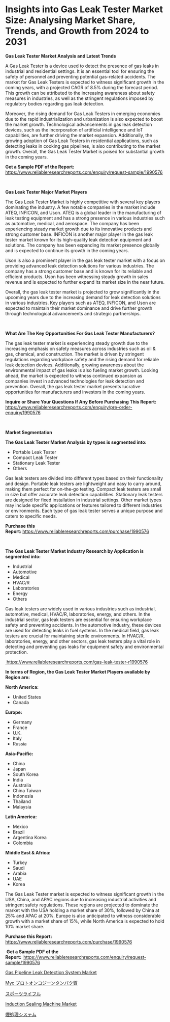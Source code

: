 <p><h1>Insights into Gas Leak Tester Market Size: Analysing Market Share, Trends, and Growth from 2024 to 2031</h1></p><p><strong>Gas Leak Tester Market Analysis and Latest Trends</strong></p>
<p><p>A Gas Leak Tester is a device used to detect the presence of gas leaks in industrial and residential settings. It is an essential tool for ensuring the safety of personnel and preventing potential gas-related accidents. The market for Gas Leak Testers is expected to witness significant growth in the coming years, with a projected CAGR of 8.5% during the forecast period. This growth can be attributed to the increasing awareness about safety measures in industries, as well as the stringent regulations imposed by regulatory bodies regarding gas leak detection.</p><p>Moreover, the rising demand for Gas Leak Testers in emerging economies due to the rapid industrialization and urbanization is also expected to boost the market growth. Technological advancements in gas leak detection devices, such as the incorporation of artificial intelligence and IoT capabilities, are further driving the market expansion. Additionally, the growing adoption of Gas Leak Testers in residential applications, such as detecting leaks in cooking gas pipelines, is also contributing to the market growth. Overall, the Gas Leak Tester Market is poised for substantial growth in the coming years.</p></p>
<p><strong>Get a Sample PDF of the Report:&nbsp;</strong> <a href="https://www.reliableresearchreports.com/enquiry/request-sample/1990576">https://www.reliableresearchreports.com/enquiry/request-sample/1990576</a></p>
<p>&nbsp;</p>
<p><strong>Gas Leak Tester Major Market Players</strong></p>
<p><p>The Gas Leak Tester Market is highly competitive with several key players dominating the industry. A few notable companies in the market include ATEQ, INFICON, and Uson. ATEQ is a global leader in the manufacturing of leak testing equipment and has a strong presence in various industries such as automotive, medical, and aerospace. The company has been experiencing steady market growth due to its innovative products and strong customer base. INFICON is another major player in the gas leak tester market known for its high-quality leak detection equipment and solutions. The company has been expanding its market presence globally and is expected to continue its growth in the coming years.</p><p>Uson is also a prominent player in the gas leak tester market with a focus on providing advanced leak detection solutions for various industries. The company has a strong customer base and is known for its reliable and efficient products. Uson has been witnessing steady growth in sales revenue and is expected to further expand its market size in the near future.</p><p>Overall, the gas leak tester market is projected to grow significantly in the upcoming years due to the increasing demand for leak detection solutions in various industries. Key players such as ATEQ, INFICON, and Uson are expected to maintain their market dominance and drive further growth through technological advancements and strategic partnerships.</p></p>
<p>&nbsp;</p>
<p><strong>What Are The Key Opportunities For Gas Leak Tester Manufacturers?</strong></p>
<p><p>The gas leak tester market is experiencing steady growth due to the increasing emphasis on safety measures across industries such as oil & gas, chemical, and construction. The market is driven by stringent regulations regarding workplace safety and the rising demand for reliable leak detection devices. Additionally, growing awareness about the environmental impact of gas leaks is also fueling market growth. Looking ahead, the market is expected to witness continued expansion as companies invest in advanced technologies for leak detection and prevention. Overall, the gas leak tester market presents lucrative opportunities for manufacturers and investors in the coming years.</p></p>
<p><strong>Inquire or Share Your Questions If Any Before Purchasing This Report:</strong> <a href="https://www.reliableresearchreports.com/enquiry/pre-order-enquiry/1990576">https://www.reliableresearchreports.com/enquiry/pre-order-enquiry/1990576</a></p>
<p>&nbsp;</p>
<p><strong>Market Segmentation</strong></p>
<p><strong>The Gas Leak Tester Market Analysis by types is segmented into:</strong></p>
<p><ul><li>Portable Leak Tester</li><li>Compact Leak Tester</li><li>Stationary Leak Tester</li><li>Others</li></ul></p>
<p><p>Gas leak testers are divided into different types based on their functionality and design. Portable leak testers are lightweight and easy to carry around, making them perfect for on-the-go testing. Compact leak testers are small in size but offer accurate leak detection capabilities. Stationary leak testers are designed for fixed installation in industrial settings. Other market types may include specific applications or features tailored to different industries or environments. Each type of gas leak tester serves a unique purpose and caters to specific needs.</p></p>
<p><strong>Purchase this Report:&nbsp;</strong><a href="https://www.reliableresearchreports.com/purchase/1990576">https://www.reliableresearchreports.com/purchase/1990576</a></p>
<p>&nbsp;</p>
<p><strong>The Gas Leak Tester Market Industry Research by Application is segmented into:</strong></p>
<p><ul><li>Industrial</li><li>Automotive</li><li>Medical</li><li>HVAC/R</li><li>Laboratories</li><li>Energy</li><li>Others</li></ul></p>
<p><p>Gas leak testers are widely used in various industries such as industrial, automotive, medical, HVAC/R, laboratories, energy, and others. In the industrial sector, gas leak testers are essential for ensuring workplace safety and preventing accidents. In the automotive industry, these devices are used for detecting leaks in fuel systems. In the medical field, gas leak testers are crucial for maintaining sterile environments. In HVAC/R, laboratories, energy, and other sectors, gas leak testers play a vital role in detecting and preventing gas leaks for equipment safety and environmental protection.</p></p>
<p><a href="https://www.reliableresearchreports.com/gas-leak-tester-r1990576">&nbsp;https://www.reliableresearchreports.com/gas-leak-tester-r1990576</a></p>
<p><strong>In terms of Region, the Gas Leak Tester Market Players available by Region are:</strong></p>
<p>
    <p> <strong> North America: </strong>
        <ul>
            <li>United States</li>
            <li>Canada</li>
        </ul>
        </p> 
    <p> <strong> Europe: </strong>
        <ul>
            <li>Germany</li>
            <li>France</li>
            <li>U.K.</li>
            <li>Italy</li>
            <li>Russia</li>
        </ul>
        </p> 
    <p> <strong> Asia-Pacific: </strong>
        <ul>
            <li>China</li>
            <li>Japan</li>
            <li>South Korea</li>
            <li>India</li>
            <li>Australia</li>
            <li>China Taiwan</li>
            <li>Indonesia</li>
            <li>Thailand</li>
            <li>Malaysia</li>
        </ul>
        </p> 
    <p> <strong> Latin America: </strong>
        <ul>
            <li>Mexico</li>
            <li>Brazil</li>
            <li>Argentina Korea</li>
            <li>Colombia</li>
        </ul>
        </p> 
    <p> <strong> Middle East & Africa: </strong>
        <ul>
            <li>Turkey</li>
            <li>Saudi</li>
            <li>Arabia</li>
            <li>UAE</li>
            <li>Korea</li>
        </ul>
    </p>
    </p>
<p><p>The Gas Leak Tester market is expected to witness significant growth in the USA, China, and APAC regions due to increasing industrial activities and stringent safety regulations. These regions are projected to dominate the market with the USA holding a market share of 30%, followed by China at 25% and APAC at 20%. Europe is also anticipated to witness considerable growth with a market share of 15%, while North America is expected to hold 10% market share.</p></p>
<p><strong>Purchase this Report: </strong><a href="https://www.reliableresearchreports.com/purchase/1990576">https://www.reliableresearchreports.com/purchase/1990576</a></p>
<p>&nbsp;<strong>Get a Sample PDF of the Report:&nbsp;&nbsp;</strong><a href="https://www.reliableresearchreports.com/enquiry/request-sample/1990576">https://www.reliableresearchreports.com/enquiry/request-sample/1990576</a></p>
<p><strong></strong></p>
<p><p><a href="https://www.linkedin.com/pulse/gas-pipeline-leak-detection-system-market-trends-analysis-dahtc">Gas Pipeline Leak Detection System Market</a></p><p><a href="https://github.com/AriMuller2009/Market-Research-Report-List-2/blob/main/4011491158492.md">Myc プロトオンコジーンタンパク質</a></p><p><a href="https://github.com/dathomson6534/Market-Research-Report-List-2/blob/main/4552607158493.md">スポーツライフル</a></p><p><a href="https://github.com/ChiragRp1/Market-Research-Report-List-5/blob/main/induction-sealing-machine-market.md">Induction Sealing Machine Market</a></p><p><a href="https://medium.com/@linabernier2023/%E3%82%B0%E3%83%AD%E3%83%BC%E3%83%90%E3%83%AB%E6%8E%92%E6%B0%97%E5%87%A6%E7%90%86%E3%82%B7%E3%82%B9%E3%83%86%E3%83%A0%E5%B8%82%E5%A0%B4%E3%81%AE%E7%B7%8F%E5%90%88%E5%88%86%E6%9E%90-%E6%88%90%E9%95%B7%E3%83%88%E3%83%AC%E3%83%B3%E3%83%89%E3%81%A8%E5%B8%82%E5%A0%B4%E4%BA%88%E6%B8%AC-2024%E5%B9%B4-2031%E5%B9%B4-32b9cd03da39">煙処理システム</a></p></p>